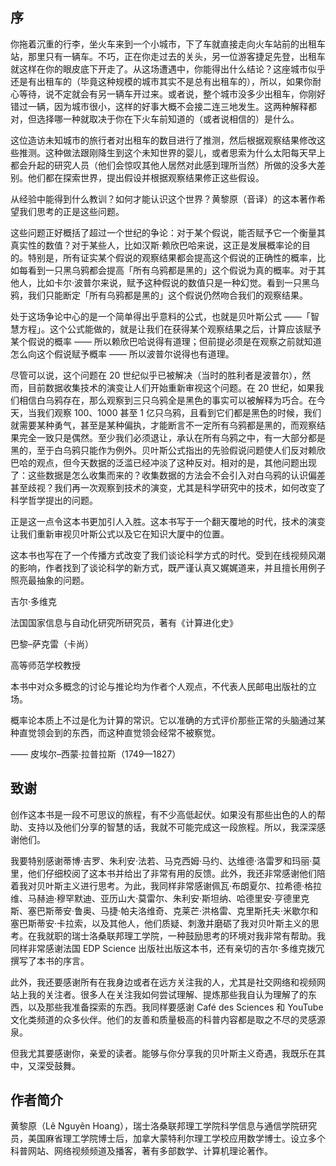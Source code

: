 ## 序

你拖着沉重的行李，坐火车来到一个小城市，下了车就直接走向火车站前的出租车站，那里只有一辆车。不巧，正在你走过去的关头，另一位游客捷足先登，出租车就这样在你的眼皮底下开走了。从这场遭遇中，你能得出什么结论？这座城市似乎还是有出租车的（毕竟这种规模的城市其实不是总有出租车的），所以，如果你耐心等待，说不定就会有另一辆车开过来。或者说，整个城市没多少出租车，你刚好错过一辆，因为城市很小，这样的好事大概不会接二连三地发生。这两种解释都对，但选择哪一种就取决于你在下火车前知道的（或者说相信的）是什么。

这位造访未知城市的旅行者对出租车的数目进行了推测，然后根据观察结果修改这些推测。这种做法跟刚降生到这个未知世界的婴儿，或者思索为什么太阳每天早上都会升起的研究人员（他们会惊叹其他人居然对此感到理所当然）所做的没多大差别。他们都在探索世界，提出假设并根据观察结果修正这些假设。

从经验中能得到什么教训？如何才能认识这个世界？黄黎原（音译）的这本著作希望我们思考的正是这些问题。

这些问题正好概括了超过一个世纪的争论：对于某个假说，能否赋予它一个衡量其真实性的数值？对于某些人，比如汉斯·赖欣巴哈来说，这正是发展概率论的目的。特别是，所有证实某个假说的观察结果都会提高这个假说的正确性的概率，比如每看到一只黑乌鸦都会提高「所有乌鸦都是黑的」这个假说为真的概率。对于其他人，比如卡尔·波普尔来说，赋予这种假说的数值只是一种幻觉。看到一只黑乌鸦，我们只能断定「所有乌鸦都是黑的」这个假说仍然吻合我们的观察结果。

处于这场争论中心的是一个简单得出乎意料的公式，也就是贝叶斯公式 ——「智慧方程」。这个公式能做的，就是让我们在获得某个观察结果之后，计算应该赋予某个假说的概率 —— 所以赖欣巴哈说得有道理；但前提必须是在观察之前就知道怎么向这个假说赋予概率 —— 所以波普尔说得也有道理。

尽管可以说，这个问题在 20 世纪似乎已被解决（当时的胜利者是波普尔），然而，目前数据收集技术的演变让人们开始重新审视这个问题。在 20 世纪，如果我们相信白乌鸦存在，那么观察到三只乌鸦全是黑色的事实可以被解释为巧合。在今天，当我们观察 100、1000 甚至 1 亿只乌鸦，且看到它们都是黑色的时候，我们就需要某种勇气，甚至是某种偏执，才能断言不一定所有乌鸦都是黑的，而观察结果完全一致只是偶然。至少我们必须退让，承认在所有乌鸦之中，有一大部分都是黑的，至于白乌鸦只能作为例外。贝叶斯公式指出的先验假说问题使人们反对赖欣巴哈的观点，但今天数据的泛滥已经冲淡了这种反对。相对的是，其他问题出现了：这些数据是怎么收集而来的？收集数据的方法会不会引入对白乌鸦的认识偏差甚至歧视？我们再一次观察到技术的演变，尤其是科学研究中的技术，如何改变了科学哲学提出的问题。

正是这一点令这本书更加引人入胜。这本书写于一个翻天覆地的时代，技术的演变让我们重新审视贝叶斯公式以及它在知识大厦中的位置。

这本书也写在了一个传播方式改变了我们谈论科学方式的时代。受到在线视频风潮的影响，作者找到了谈论科学的新方式，既严谨认真又娓娓道来，并且擅长用例子照亮最抽象的问题。

吉尔·多维克

法国国家信息与自动化研究所研究员，著有《计算进化史》

巴黎–萨克雷（卡尚）

高等师范学校教授

本书中对众多概念的讨论与推论均为作者个人观点，不代表人民邮电出版社的立场。

概率论本质上不过是化为计算的常识。它以准确的方式评价那些正常的头脑通过某种直觉领会到的东西，而这种直觉领会经常不被察觉。

—— 皮埃尔–西蒙·拉普拉斯（1749—1827）

## 致谢

创作这本书是一段不可思议的旅程，有不少高低起伏。如果没有那些出色的人的帮助、支持以及他们分享的智慧的话，我就不可能完成这一段旅程。所以，我深深感谢他们。

我要特别感谢蒂博·吉罗、朱利安·法若、马克西姆·马约、达维德·洛雷罗和玛丽·莫里，他们仔细校阅了这本书并给出了非常有用的反馈。此外，我还非常感谢他们陪着我对贝叶斯主义进行思考。为此，我同样非常感谢佩瓦·布朗夏尔、拉希德·格拉维、马赫迪·穆罕默迪、亚历山大·莫雷尔、朱利安·斯坦纳、哈德里安·亨德里克斯、塞巴斯蒂安·鲁奥、马捷·帕夫洛维奇、克莱芒·洪格雷、克里斯托夫·米歇尔和塞巴斯蒂安·卡拉索，以及其他人，他们质疑、刺激并磨砺了我对贝叶斯主义的思考。在我就职的瑞士洛桑联邦理工学院，一种鼓励思考的环境对我非常有帮助。我同样非常感谢法国 EDP Science 出版社出版这本书，还有亲切的吉尔·多维克拨冗撰写了本书的序言。

此外，我还要感谢所有在我身边或者在远方关注我的人，尤其是社交网络和视频网站上我的关注者。很多人在关注我如何尝试理解、提炼那些我自认为理解了的东西，以及那些我准备探索的东西。我同样要感谢 Café des Sciences 和 YouTube 文化类频道的众多伙伴。他们的友善和质量极高的科普内容都是取之不尽的灵感源泉。

但我尤其要感谢你，亲爱的读者。能够与你分享我的贝叶斯主义奇遇，我既乐在其中，又深受鼓舞。

## 作者简介

黄黎原（Lê Nguyên Hoang），瑞士洛桑联邦理工学院科学信息与通信学院研究员，美国麻省理工学院博士后，加拿大蒙特利尔理工学校应用数学博士。设立多个科普网站、网络视频频道及播客，著有多部数学、计算机理论著作。

